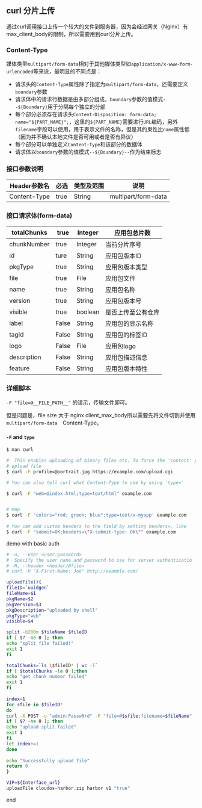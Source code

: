 ## curl 分片上传

通过curl调用接口上传一个较大的文件到服务器，因为会经过网关（Nginx）有max_client_body的限制，所以需要用到curl分片上传。

### Content-Type

媒体类型`multipart/form-data`相对于其他媒体类型如`application/x-www-form-urlencoded`等来说，最明显的不同点是：

- 请求头的`Content-Type`属性除了指定为`multipart/form-data`，还需要定义`boundary`参数
- 请求体中的请求行数据是由多部分组成，`boundary`参数的值模式`--${Boundary}`用于分隔每个独立的分部
- 每个部分必须存在请求头`Content-Disposition: form-data; name="${PART_NAME}";`，这里的`${PART_NAME}`需要进行`URL`编码，另外`filename`字段可以使用，用于表示文件的名称，但是其约束性比`name`属性低（因为并不确认本地文件是否可用或者是否有异议）
- 每个部分可以单独定义`Content-Type`和该部分的数据体
- 请求体以`boundary`参数的值模式`--${Boundary}--`作为结束标志



### 接口参数说明

| Header参数名 | 必选 | 类型及范围 | 说明                |
| ------------ | ---- | ---------- | ------------------- |
| Content-Type | true | String     | multipart/form-data |

### 接口请求体(form-data)

| totalChunks | true  | Integer | 应用包总片数       |
| ----------- | ----- | ------- | ------------------ |
| chunkNumber | true  | Integer | 当前分片序号       |
| id          | ture  | String  | 应用包版本ID       |
| pkgType     | true  | String  | 应用包版本类型     |
| file        | true  | File    | 应用包文件         |
| name        | true  | String  | 应用包名称         |
| version     | true  | String  | 应用包版本号       |
| visible     | true  | boolean | 是否上传至公有仓库 |
| label       | False | String  | 应用包的显示名称   |
| tagId       | False | String  | 应用包的标签ID     |
| logo        | False | File    | 应用包logo         |
| description | False | String  | 应用包描述信息     |
| feature     | False | String  | 应用包版本特性     |

 

### 详细脚本

`-F "file=@__FILE_PATH__"` 的请示，传输文件即可。

但是问题是，file size 大于 nginx client_max_body所以需要先将文件切割并使用 `multipart/form-data  `Content-Type。

#### `-F` and `type`

```bash
$ man curl

#  This enables uploading of binary files etc. To force the 'content' part to be a file, prefix the file  name  with an  @  sign.  T
# upload file
$ curl -F profile=@portrait.jpg https://example.com/upload.cgi

# You can also tell curl what Content-Type to use by using 'type='

$ curl -F "web=@index.html;type=text/html" example.com


# map
$ curl -F 'colors="red; green; blue";type=text/x-myapp' example.com
 
# You can add custom headers to the field by setting headers=, like
$ curl -F "submit=OK;headers=\"X-submit-type: OK\"" example.com

```



demo with basic auth

```bash
# -u, --user <user:password>
#  Specify the user name and password to use for server authenticatio
# -H, --header <header/@file>
# curl -H "X-First-Name: Joe" http://example.com/

uploadFile(){
fileID=`uuidgen`
fileName=$1
pkgName=$2
pkgVersion=$3
pkgDescription="uploaded by shell"
pkgType="web"
visible=$4

split -b200m $fileName $fileID 
if [ $? -ne 0 ]; then
echo "split file failed!"
exit 1
fi

totalChunks=`ls \$fileID* | wc -l`
if [ $totalChunks -le 0 ];then
echo "get chunk number failed"
exit 1
fi
     
index=1
for sfile in $fileID*
do
curl -X POST -u "admin:Passw0rd" -F "file=@$sfile;filename=$fileName" -F "totalChunks=$totalChunks" -F "chunkNumber=$index" -F "id=$fileID" -F "name=$pkgName" -F "version=$pkgVersion" -F "description=$pkgDescription" -F "visible=$visible" -F "pkgType=$pkgType" http://$VIP/api/packages 
if [ $? -ne 0 ]; then
echo "upload split failed"
exit 1
fi
let index+=1
done
 
echo "Successfully upload file"
return 0
}

VIP=${Interface_url}
uploadFile cloudos-harbor.zip harbor v1 "true" 

```

end

